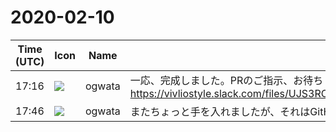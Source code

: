 # 2020-02-10

|Time (UTC)|Icon|Name|Message|
|---|---|---|---|
|17:16|![](https://avatars.slack-edge.com/2019-11-22/845042642576_070441337abaca9fb7b3_72.png)|ogwata|一応、完成しました。PRのご指示、お待ちしております。<br>https://vivliostyle.slack.com/files/UJS3RCS86/FTSQQ5EH2/20200208_vivliostyle________________________.md|
|17:46|![](https://avatars.slack-edge.com/2019-11-22/845042642576_070441337abaca9fb7b3_72.png)|ogwata|またちょっと手を入れましたが、それはGitHubをご参照ください。|
